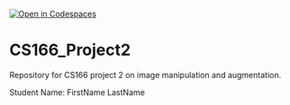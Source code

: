 [![Open in Codespaces](https://classroom.github.com/assets/launch-codespace-7f7980b617ed060a017424585567c406b6ee15c891e84e1186181d67ecf80aa0.svg)](https://classroom.github.com/open-in-codespaces?assignment_repo_id=12148622)
# CS166_Project2

Repository for CS166 project 2 on image manipulation and augmentation.

Student Name: FirstName LastName
